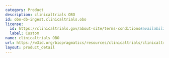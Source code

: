 ```yaml
---
category: Product
description: clinicaltrials OBO
id: obo-db-ingest.clinicaltrials.obo
license:
  id: https://clinicaltrials.gov/about-site/terms-conditions#availability
  label: Custom
name: clinicaltrials OBO
url: https://w3id.org/biopragmatics/resources/clinicaltrials/clinicaltrials.obo
layout: product_detail
---
```

